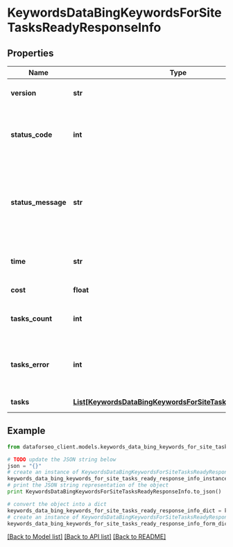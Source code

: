# KeywordsDataBingKeywordsForSiteTasksReadyResponseInfo


## Properties

Name | Type | Description | Notes
------------ | ------------- | ------------- | -------------
**version** | **str** | the current version of the API | [optional] 
**status_code** | **int** | general status code you can find the full list of the response codes here | [optional] 
**status_message** | **str** | general informational message you can find the full list of general informational messages here | [optional] 
**time** | **str** | total execution time, seconds | [optional] 
**cost** | **float** | total tasks cost, USD | [optional] 
**tasks_count** | **int** | the number of tasks in the tasks array | [optional] 
**tasks_error** | **int** | the number of tasks in the tasks array returned with an error | [optional] 
**tasks** | [**List[KeywordsDataBingKeywordsForSiteTasksReadyTaskInfo]**](KeywordsDataBingKeywordsForSiteTasksReadyTaskInfo.md) | array of tasks | [optional] 

## Example

```python
from dataforseo_client.models.keywords_data_bing_keywords_for_site_tasks_ready_response_info import KeywordsDataBingKeywordsForSiteTasksReadyResponseInfo

# TODO update the JSON string below
json = "{}"
# create an instance of KeywordsDataBingKeywordsForSiteTasksReadyResponseInfo from a JSON string
keywords_data_bing_keywords_for_site_tasks_ready_response_info_instance = KeywordsDataBingKeywordsForSiteTasksReadyResponseInfo.from_json(json)
# print the JSON string representation of the object
print KeywordsDataBingKeywordsForSiteTasksReadyResponseInfo.to_json()

# convert the object into a dict
keywords_data_bing_keywords_for_site_tasks_ready_response_info_dict = keywords_data_bing_keywords_for_site_tasks_ready_response_info_instance.to_dict()
# create an instance of KeywordsDataBingKeywordsForSiteTasksReadyResponseInfo from a dict
keywords_data_bing_keywords_for_site_tasks_ready_response_info_form_dict = keywords_data_bing_keywords_for_site_tasks_ready_response_info.from_dict(keywords_data_bing_keywords_for_site_tasks_ready_response_info_dict)
```
[[Back to Model list]](../README.md#documentation-for-models) [[Back to API list]](../README.md#documentation-for-api-endpoints) [[Back to README]](../README.md)


